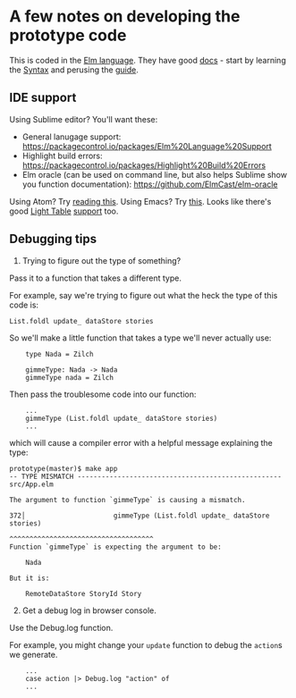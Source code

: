 # A few notes on developing the prototype code

This is coded in the [Elm language](elm-lang.org). They have good [docs](http://elm-lang.org/docs) - start by learning the [Syntax](http://elm-lang.org/docs/syntax) and perusing the [guide](http://guide.elm-lang.org/).



## IDE support

Using Sublime editor? You'll want these:

* General lanugage support: https://packagecontrol.io/packages/Elm%20Language%20Support
* Highlight build errors: https://packagecontrol.io/packages/Highlight%20Build%20Errors
* Elm oracle (can be used on command line, but also helps Sublime show you function documentation): https://github.com/ElmCast/elm-oracle

Using Atom? Try [reading this](https://boonofcode.svbtle.com/setting-up-an-atom-elm-dev-environment). Using Emacs? Try [this](https://github.com/jcollard/elm-mode). Looks like there's good [Light Table](http://lighttable.com/) [support](https://www.youtube.com/watch?v=B_eZw_GcM-4) too.


## Debugging tips

1. Trying to figure out the type of something?

Pass it to a function that takes a different type.

For example, say we're trying to figure out what the heck the type of this code is:

```
List.foldl update_ dataStore stories
```

So we'll make a little function that takes a type we'll never actually use:

```
    type Nada = Zilch

    gimmeType: Nada -> Nada
    gimmeType nada = Zilch
```

Then pass the troublesome code into our function:

```
    ...
    gimmeType (List.foldl update_ dataStore stories)
    ...
```

which will cause a compiler error with a helpful message explaining the type:

```
prototype(master)$ make app
-- TYPE MISMATCH --------------------------------------------------- src/App.elm

The argument to function `gimmeType` is causing a mismatch.

372│                      gimmeType (List.foldl update_ dataStore stories)
                                    ^^^^^^^^^^^^^^^^^^^^^^^^^^^^^^^^^^^^
Function `gimmeType` is expecting the argument to be:

    Nada

But it is:

    RemoteDataStore StoryId Story

```

2. Get a debug log in browser console.

Use the Debug.log function.

For example, you might change your `update` function to debug the `action`s we
generate.

```
    ...
    case action |> Debug.log "action" of
    ...
```
